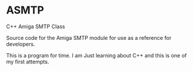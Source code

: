 # ASMTP
C++ Amiga SMTP Class

Source code for the Amiga SMTP module for use as a reference for developers.

This is a program for time.  I am Just learning about C++ and this is one of my first attempts.
